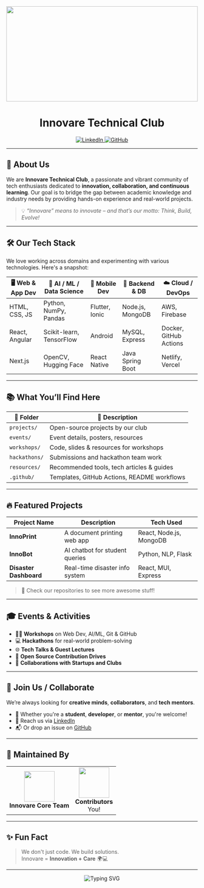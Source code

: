 <img src="Purple Futuristic Virtual Technology Banner.png" style="width:100%; height:250px; object-fit:contain;" />
<h1 align="center">
  Innovare Technical Club
</h1>

<p align="center">
  <a href="https://www.linkedin.com/in/innovare-technical-club/">
    <img src="https://img.shields.io/badge/Follow%20on-LinkedIn-0077B5?style=for-the-badge&logo=linkedin&logoColor=white" alt="LinkedIn">
  </a>
  <a href="https://github.com/InnovareTechnicalClub">
    <img src="https://img.shields.io/badge/Visit-GitHub-171515?style=for-the-badge&logo=github&logoColor=white" alt="GitHub">
  </a>
</p>

---

## 🚀 About Us

We are **Innovare Technical Club**, a passionate and vibrant community of tech enthusiasts dedicated to **innovation, collaboration, and continuous learning**. Our goal is to bridge the gap between academic knowledge and industry needs by providing hands-on experience and real-world projects.

> 💡 *“Innovare” means to innovate – and that’s our motto: Think, Build, Evolve!*

---

## 🛠️ Our Tech Stack

We love working across domains and experimenting with various technologies. Here's a snapshot:

| 🖥️ Web & App Dev | 🤖 AI / ML / Data Science | 📱 Mobile Dev | 💾 Backend & DB | ☁️ Cloud / DevOps |
|------------------|---------------------------|---------------|----------------|------------------|
| HTML, CSS, JS    | Python, NumPy, Pandas     | Flutter, Ionic| Node.js, MongoDB| AWS, Firebase     |
| React, Angular   | Scikit-learn, TensorFlow  | Android       | MySQL, Express | Docker, GitHub Actions |
| Next.js          | OpenCV, Hugging Face      | React Native  | Java Spring Boot| Netlify, Vercel |

---

## 📚 What You’ll Find Here

| 📂 Folder | 📝 Description |
|----------|----------------|
| `projects/` | Open-source projects by our club |
| `events/` | Event details, posters, resources |
| `workshops/` | Code, slides & resources for workshops |
| `hackathons/` | Submissions and hackathon team work |
| `resources/` | Recommended tools, tech articles & guides |
| `.github/` | Templates, GitHub Actions, README workflows |

---

## 🔥 Featured Projects

| Project Name | Description | Tech Used |
|--------------|-------------|-----------|
| **InnoPrint** | A document printing web app | React, Node.js, MongoDB |
| **InnoBot** | AI chatbot for student queries | Python, NLP, Flask |
| **Disaster Dashboard** | Real-time disaster info system | React, MUI, Express |

> 🧠 Check our repositories to see more awesome stuff!

---

## 🎓 Events & Activities

- 🧑‍🏫 **Workshops** on Web Dev, AI/ML, Git & GitHub
- 💻 **Hackathons** for real-world problem-solving
- 🌐 **Tech Talks & Guest Lectures**
- 📜 **Open Source Contribution Drives**
- 🤝 **Collaborations with Startups and Clubs**

---

## 🤝 Join Us / Collaborate

We’re always looking for **creative minds**, **collaborators**, and **tech mentors**.

- 🌟 Whether you're a **student**, **developer**, or **mentor**, you're welcome!
- 📨 Reach us via [LinkedIn](https://www.linkedin.com/in/innovare-technical-club/)
- 📬 Or drop an issue on [GitHub](https://github.com/InnovareTechnicalClub)

---

## 💖 Maintained By

<table>
  <tr>
    <td align="center">
      <img src="https://avatars.githubusercontent.com/u/9919?s=200&v=4" width="80"/>
      <br />
      <strong>Innovare Core Team</strong>
    </td>
    <td align="center">
      <img src="https://media.giphy.com/media/Q7SKqn3G97xpmfSOvG/giphy.gif" width="80"/>
      <br />
      <strong>Contributors</strong><br />You!
    </td>
  </tr>
</table>

---

## ✨ Fun Fact

> We don't just code. We build solutions.  
> Innovare = **Innovation + Care** 🌍💻

---

<p align="center">
  <img src="https://readme-typing-svg.herokuapp.com?font=Fira+Code&size=24&pause=1000&color=0EF7F7&center=true&vCenter=true&width=435&lines=Innovate.+Build.+Repeat." alt="Typing SVG" />
</p>

